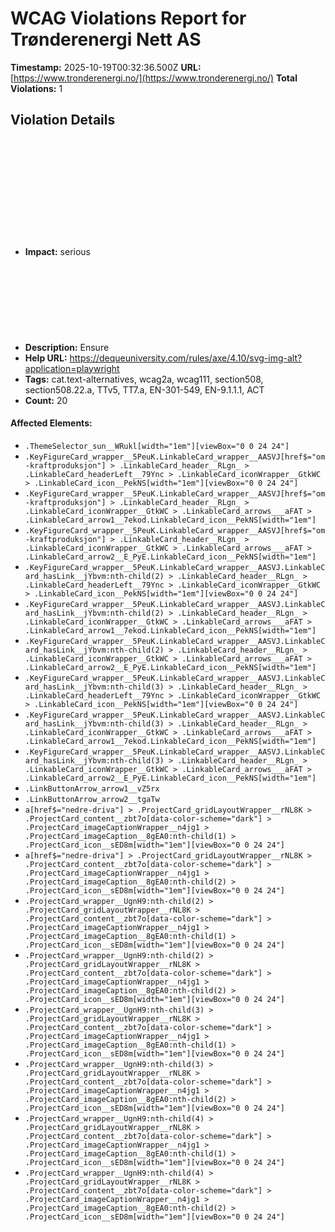 # WCAG Violations Report for Trønderenergi Nett AS

**Timestamp:** 2025-10-19T00:32:36.500Z
**URL:** [https://www.tronderenergi.no/](https://www.tronderenergi.no/)
**Total Violations:** 1

## Violation Details

### <svg> elements with an img role must have an alternative text

- **Impact:** serious
- **Description:** Ensure <svg> elements with an img, graphics-document or graphics-symbol role have an accessible text
- **Help URL:** https://dequeuniversity.com/rules/axe/4.10/svg-img-alt?application=playwright
- **Tags:** cat.text-alternatives, wcag2a, wcag111, section508, section508.22.a, TTv5, TT7.a, EN-301-549, EN-9.1.1.1, ACT
- **Count:** 20

#### Affected Elements:

- `.ThemeSelector_sun__WRukl[width="1em"][viewBox="0 0 24 24"]`
- `.KeyFigureCard_wrapper__5PeuK.LinkableCard_wrapper__AASVJ[href$="om-kraftproduksjon"] > .LinkableCard_header__RLgn_ > .LinkableCard_headerLeft__79Ync > .LinkableCard_iconWrapper__GtkWC > .LinkableCard_icon__PekNS[width="1em"][viewBox="0 0 24 24"]`
- `.KeyFigureCard_wrapper__5PeuK.LinkableCard_wrapper__AASVJ[href$="om-kraftproduksjon"] > .LinkableCard_header__RLgn_ > .LinkableCard_iconWrapper__GtkWC > .LinkableCard_arrows___aFAT > .LinkableCard_arrow1__7ekod.LinkableCard_icon__PekNS[width="1em"]`
- `.KeyFigureCard_wrapper__5PeuK.LinkableCard_wrapper__AASVJ[href$="om-kraftproduksjon"] > .LinkableCard_header__RLgn_ > .LinkableCard_iconWrapper__GtkWC > .LinkableCard_arrows___aFAT > .LinkableCard_arrow2__E_PyE.LinkableCard_icon__PekNS[width="1em"]`
- `.KeyFigureCard_wrapper__5PeuK.LinkableCard_wrapper__AASVJ.LinkableCard_hasLink__jYbvm:nth-child(2) > .LinkableCard_header__RLgn_ > .LinkableCard_headerLeft__79Ync > .LinkableCard_iconWrapper__GtkWC > .LinkableCard_icon__PekNS[width="1em"][viewBox="0 0 24 24"]`
- `.KeyFigureCard_wrapper__5PeuK.LinkableCard_wrapper__AASVJ.LinkableCard_hasLink__jYbvm:nth-child(2) > .LinkableCard_header__RLgn_ > .LinkableCard_iconWrapper__GtkWC > .LinkableCard_arrows___aFAT > .LinkableCard_arrow1__7ekod.LinkableCard_icon__PekNS[width="1em"]`
- `.KeyFigureCard_wrapper__5PeuK.LinkableCard_wrapper__AASVJ.LinkableCard_hasLink__jYbvm:nth-child(2) > .LinkableCard_header__RLgn_ > .LinkableCard_iconWrapper__GtkWC > .LinkableCard_arrows___aFAT > .LinkableCard_arrow2__E_PyE.LinkableCard_icon__PekNS[width="1em"]`
- `.KeyFigureCard_wrapper__5PeuK.LinkableCard_wrapper__AASVJ.LinkableCard_hasLink__jYbvm:nth-child(3) > .LinkableCard_header__RLgn_ > .LinkableCard_headerLeft__79Ync > .LinkableCard_iconWrapper__GtkWC > .LinkableCard_icon__PekNS[width="1em"][viewBox="0 0 24 24"]`
- `.KeyFigureCard_wrapper__5PeuK.LinkableCard_wrapper__AASVJ.LinkableCard_hasLink__jYbvm:nth-child(3) > .LinkableCard_header__RLgn_ > .LinkableCard_iconWrapper__GtkWC > .LinkableCard_arrows___aFAT > .LinkableCard_arrow1__7ekod.LinkableCard_icon__PekNS[width="1em"]`
- `.KeyFigureCard_wrapper__5PeuK.LinkableCard_wrapper__AASVJ.LinkableCard_hasLink__jYbvm:nth-child(3) > .LinkableCard_header__RLgn_ > .LinkableCard_iconWrapper__GtkWC > .LinkableCard_arrows___aFAT > .LinkableCard_arrow2__E_PyE.LinkableCard_icon__PekNS[width="1em"]`
- `.LinkButtonArrow_arrow1__vZ5rx`
- `.LinkButtonArrow_arrow2__tgaTw`
- `a[href$="nedre-driva"] > .ProjectCard_gridLayoutWrapper__rNL8K > .ProjectCard_content__zbt7o[data-color-scheme="dark"] > .ProjectCard_imageCaptionWrapper__n4jg1 > .ProjectCard_imageCaption__8gEA0:nth-child(1) > .ProjectCard_icon__sED8m[width="1em"][viewBox="0 0 24 24"]`
- `a[href$="nedre-driva"] > .ProjectCard_gridLayoutWrapper__rNL8K > .ProjectCard_content__zbt7o[data-color-scheme="dark"] > .ProjectCard_imageCaptionWrapper__n4jg1 > .ProjectCard_imageCaption__8gEA0:nth-child(2) > .ProjectCard_icon__sED8m[width="1em"][viewBox="0 0 24 24"]`
- `.ProjectCard_wrapper__UgnH9:nth-child(2) > .ProjectCard_gridLayoutWrapper__rNL8K > .ProjectCard_content__zbt7o[data-color-scheme="dark"] > .ProjectCard_imageCaptionWrapper__n4jg1 > .ProjectCard_imageCaption__8gEA0:nth-child(1) > .ProjectCard_icon__sED8m[width="1em"][viewBox="0 0 24 24"]`
- `.ProjectCard_wrapper__UgnH9:nth-child(2) > .ProjectCard_gridLayoutWrapper__rNL8K > .ProjectCard_content__zbt7o[data-color-scheme="dark"] > .ProjectCard_imageCaptionWrapper__n4jg1 > .ProjectCard_imageCaption__8gEA0:nth-child(2) > .ProjectCard_icon__sED8m[width="1em"][viewBox="0 0 24 24"]`
- `.ProjectCard_wrapper__UgnH9:nth-child(3) > .ProjectCard_gridLayoutWrapper__rNL8K > .ProjectCard_content__zbt7o[data-color-scheme="dark"] > .ProjectCard_imageCaptionWrapper__n4jg1 > .ProjectCard_imageCaption__8gEA0:nth-child(1) > .ProjectCard_icon__sED8m[width="1em"][viewBox="0 0 24 24"]`
- `.ProjectCard_wrapper__UgnH9:nth-child(3) > .ProjectCard_gridLayoutWrapper__rNL8K > .ProjectCard_content__zbt7o[data-color-scheme="dark"] > .ProjectCard_imageCaptionWrapper__n4jg1 > .ProjectCard_imageCaption__8gEA0:nth-child(2) > .ProjectCard_icon__sED8m[width="1em"][viewBox="0 0 24 24"]`
- `.ProjectCard_wrapper__UgnH9:nth-child(4) > .ProjectCard_gridLayoutWrapper__rNL8K > .ProjectCard_content__zbt7o[data-color-scheme="dark"] > .ProjectCard_imageCaptionWrapper__n4jg1 > .ProjectCard_imageCaption__8gEA0:nth-child(1) > .ProjectCard_icon__sED8m[width="1em"][viewBox="0 0 24 24"]`
- `.ProjectCard_wrapper__UgnH9:nth-child(4) > .ProjectCard_gridLayoutWrapper__rNL8K > .ProjectCard_content__zbt7o[data-color-scheme="dark"] > .ProjectCard_imageCaptionWrapper__n4jg1 > .ProjectCard_imageCaption__8gEA0:nth-child(2) > .ProjectCard_icon__sED8m[width="1em"][viewBox="0 0 24 24"]`
